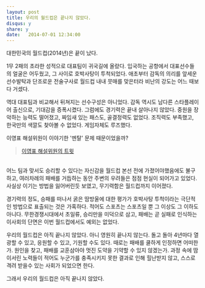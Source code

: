```yaml
---
layout: post
title: 우리의 월드컵은 끝나지 않았다.
disqus: y
share: y
date:   2014-07-01 12:34:00
---
```


대한민국의 월드컵(2014년)은 끝이 났다. 

1무 2패의 초라한 성적으로 대표팀이 귀국길에 올랐다. 입국하는 공항에서 대표선수들의 얼굴은 어두웠고, 그 사이로 호박사탕이 투척되었다. 
애초부터 감독의 의리를 앞세운 선수발탁과 단조로운 전술구사로 월드컵 내내 뭇매를 맞은터라 비난의 강도는 어느 때보다 거셌다.  

역대 대표팀과 비교해서 뒤쳐지는 선수구성은 아니었다. 감독 역시도 남다른 스타플레이어 출신으로, 기대감을 증폭시켰다. 그럼에도 경기력은 끝내 살아나지 않았다. 중원을 장악하는 능력도 떨어졌고, 짜임새 있는 패스도, 골결정력도 없었다. 조직력도 부족했고, 한국만의 색깔도 찾아볼 수 없었다. 게임자체도 루즈했다. 


이영표 해설위원이 이야기한 '멘탈' 문제 때문이었을까? 

>[이영표 해설위원의 트윗](http://twtkr.olleh.com/view.php?long_id=L1kKoN)


<br>
어느 팀과 맞서도 승리할 수 있다는 자신감을 월드컵 본선 전에 가졌어야했음에도 불구하고, 여러차례의 패배를 거듭하는 동안 주변의 우려들은 점점 현실이 되어가고 있었다. 사실상 이기는 방법을 잃어버린듯 보였고, 무기력함은 월드컵까지 이어졌다.  

경기력의 정도, 승패를 떠나서 굵은 땀방울에 대한 평가가 호박사탕 투척이라는 극단적인 방법으로 표출되는 것은 가혹하다. 적어도 스포츠는 스포츠일 뿐 그 이상도 그 이하도 아니다. 무한경쟁시대에서 초일류, 승리만을 미덕으로 삼고, 패배는 곧 실패로 인식하는 이사회의 단면은 이번 월드컵에서도 예외는 없었다. 

우리의 월드컵은 아직 끝나지 않았다. 아니 영원히 끝나지 않는다. 돌고 돌아 4년마다 열광할 수 있고, 응원할 수 있고, 기원할 수도 있다. 때로는 패배를 쿨하게 인정하면 어떠한가. 원인을 찾고, 패배를 교훈삼아야 멋진 도약을 기약할 수 있지 않겠는가. 과정 속에 땀이서린 노력들이 적어도 누군가를 충족시키지 못한 결과로 인해 힐난받지 않고, 스스로 격려 받을수 있는 사회가 되었으면 한다. 

그래서 우리의 월드컵은 아직 끝나지 않았다. 